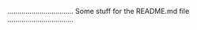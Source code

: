 .................................
Some stuff for the README.md file
.................................
